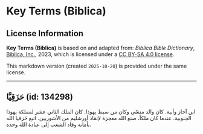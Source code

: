 # Key Terms (Biblica)

## License Information

**Key Terms (Biblica)** is based on and adapted from: _Biblica Bible Dictionary_, [Biblica, Inc.](https://www.biblica.com/), 2023, which is licensed under a [CC BY-SA 4.0 license](https://creativecommons.org/licenses/by-sa/4.0/legalcode.en).

This markdown version (created `2025-10-20`) is provided under the same license.



--------------------------------

## حَزَقِيَّا (id: 134298)

ابن آحاز وأبية. كان والد منسّى وكان من سبط يهوذا. كان الملك الثاني عشر لمملكة يهوذا الجنوبية. عندما كان ملكاً، صنع الله معجزة لإنقاذ أورشليم من الأشوريين. اتبع حَزقيا الله بأمانة وقاد الشعب إلى عبادة الله وحده.


